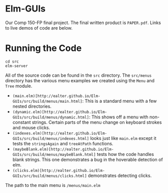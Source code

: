 Elm-GUIs
========

Our Comp 150-FP final project. The final written product is `PAPER.pdf`. Links
to live demos of code are below.

Running the Code
================
    cd src
    elm-server

All of the source code can be found in the `src` directory. The `src/menus`
directory has the various menu examples we created using the `Menu` and `Tree`
module.
* `(main.elm)[http://ealter.github.io/Elm-GUIs/src/build/menus/main.html]`: This is a standard menu with a few nested directories.
* `(dynamic.elm)[http://ealter.github.io/Elm-GUIs/src/build/menus/dynamic.html]`: This shows off a menu with non-constant strings. Certain parts
   of the menu change on keyboard strokes and mouse clicks.
* `(indexes.elm)[http://ealter.github.io/Elm-GUIs/src/build/menus/indexes.html]` looks just like `main.elm` except it tests the `stringsAgain`
   and `treeAtPath` functions.
* `(maybeBlank.elm)[http://ealter.github.io/Elm-GUIs/src/build/menus/maybeBlank.html]` tests how the code handles blank strings. This one
  demonstrates a bug in the hoverable detection of elm.
* `(clicks.elm)[http://ealter.github.io/Elm-GUIs/src/build/menus/clicks.html]` demonstrates detecting clicks.

The path to the main menu is `/menus/main.elm`

